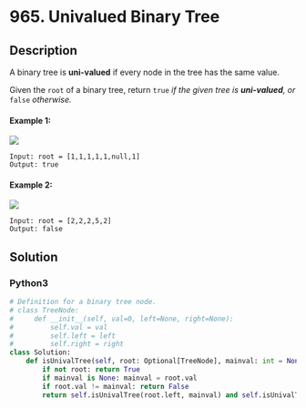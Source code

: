 # 965. Univalued Binary Tree

## Description
A binary tree is **uni-valued** if every node in the tree has the same value.

Given the `root` of a binary tree, return `true` *if the given tree is **uni-valued**, or* `false` *otherwise.*

#### Example 1:
![](https://assets.leetcode.com/uploads/2018/12/28/unival_bst_1.png)
```
Input: root = [1,1,1,1,1,null,1]
Output: true
```

#### Example 2:
![](https://assets.leetcode.com/uploads/2018/12/28/unival_bst_2.png)
```
Input: root = [2,2,2,5,2]
Output: false
```


## Solution

### Python3
```python
# Definition for a binary tree node.
# class TreeNode:
#     def __init__(self, val=0, left=None, right=None):
#         self.val = val
#         self.left = left
#         self.right = right
class Solution:
    def isUnivalTree(self, root: Optional[TreeNode], mainval: int = None) -> bool:
        if not root: return True
        if mainval is None: mainval = root.val
        if root.val != mainval: return False
        return self.isUnivalTree(root.left, mainval) and self.isUnivalTree(root.right, mainval)
        
```
